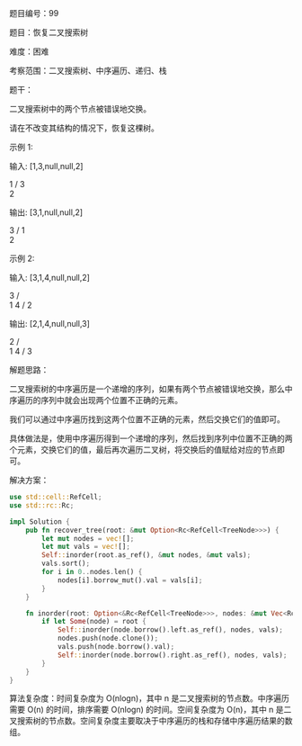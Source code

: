 题目编号：99

题目：恢复二叉搜索树

难度：困难

考察范围：二叉搜索树、中序遍历、递归、栈

题干：

二叉搜索树中的两个节点被错误地交换。

请在不改变其结构的情况下，恢复这棵树。

示例 1:

输入: [1,3,null,null,2]

   1
  /
 3
  \
   2

输出: [3,1,null,null,2]

   3
  /
 1
  \
   2

示例 2:

输入: [3,1,4,null,null,2]

  3
 / \
1   4
   /
  2

输出: [2,1,4,null,null,3]

  2
 / \
1   4
   /
  3

解题思路：

二叉搜索树的中序遍历是一个递增的序列，如果有两个节点被错误地交换，那么中序遍历的序列中就会出现两个位置不正确的元素。

我们可以通过中序遍历找到这两个位置不正确的元素，然后交换它们的值即可。

具体做法是，使用中序遍历得到一个递增的序列，然后找到序列中位置不正确的两个元素，交换它们的值，最后再次遍历二叉树，将交换后的值赋给对应的节点即可。

解决方案：

```rust
use std::cell::RefCell;
use std::rc::Rc;

impl Solution {
    pub fn recover_tree(root: &mut Option<Rc<RefCell<TreeNode>>>) {
        let mut nodes = vec![];
        let mut vals = vec![];
        Self::inorder(root.as_ref(), &mut nodes, &mut vals);
        vals.sort();
        for i in 0..nodes.len() {
            nodes[i].borrow_mut().val = vals[i];
        }
    }

    fn inorder(root: Option<&Rc<RefCell<TreeNode>>>, nodes: &mut Vec<Rc<RefCell<TreeNode>>>, vals: &mut Vec<i32>) {
        if let Some(node) = root {
            Self::inorder(node.borrow().left.as_ref(), nodes, vals);
            nodes.push(node.clone());
            vals.push(node.borrow().val);
            Self::inorder(node.borrow().right.as_ref(), nodes, vals);
        }
    }
}
```

算法复杂度：时间复杂度为 O(nlogn)，其中 n 是二叉搜索树的节点数。中序遍历需要 O(n) 的时间，排序需要 O(nlogn) 的时间。空间复杂度为 O(n)，其中 n 是二叉搜索树的节点数。空间复杂度主要取决于中序遍历的栈和存储中序遍历结果的数组。